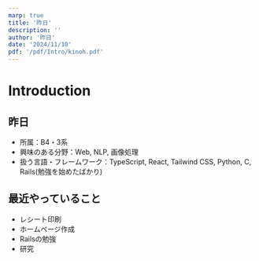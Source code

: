 ```yaml
---
marp: true
title: '昨日'
description: ''
author: '昨日'
date: '2024/11/10'
pdf: '/pdf/Intro/kinoh.pdf'
---
```

<!--
headingDivider: 2
-->

# Introduction

## 昨日
- 所属：B4・3系
- 興味のある分野：Web, NLP, 画像処理
- 扱う言語・フレームワーク：TypeScript, React, Tailwind CSS, Python, C, Rails(勉強を始めたばかり)

## 最近やっていること
- レシート印刷
- ホームページ作成
- Railsの勉強
- 研究